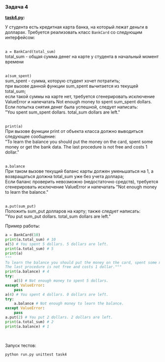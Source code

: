 ### Задача 4

<b> [task4.py](./task4.py): </b><br>

У студента есть кредитная карта банка, на который лежат деньги в долларах. Требуется реализовать класс `BankCard` со следующим интерфейсом: <br><br>

`a = BankCard(total_sum)` <br>
total_sum - общая сумма денег на карте у студента в начальный момент времени <br>

<br> `a(sum_spent)` <br>
sum_spent - сумма, которую студент хочет потратить; <br>
при вызове данной функции sum_spent вычитается из текущей total_sum; <br>
если такой суммы на карте нет, требуется сгенерировать исключение ValueError и напечатать Not enough money to spent sum_spent dollars. Если попытка снятия денег была успешной, следует написать: <br>
"You spent sum_spent dollars. total_sum dollars are left." <br>

<br> `print(a)` <br>
При вызове функции print от объекта класса должно выводиться следующее сообщение: <br>
"To learn the balance you should put the money on the card, spent some money or get the bank data. The last procedure is not free and costs 1 dollar." <br>

<br> `a.balance` <br>
При таком вызове текущий баланс карты должен уменьшаться на 1, а возвращаться должна total_sum уже без учета доллара; <br>
Если баланс проверить невозможно (недостаточно средств), требуется сгенерировать исключение ValueError и напечатать "Not enough money to learn the balance." <br>

<br> `a.put(sum_put)` <br>
Положить sum_put долларов на карту; также следует написать: <br>
"You put sum_put dollars. total_sum dollars are left."
<br>

Пример работы:
```python
a = BankCard(10)
print(a.total_sum) # 10
a(5) # You spent 5 dollars. 5 dollars are left.
print(a.total_sum) # 5
print(a)
"""
To learn the balance you should put the money on the card, spent some money or get the bank data.
The last procedure is not free and costs 1 dollar.""" 
print(a.balance) # 4
try:
    a(5) # Not enough money to spent 5 dollars.
except ValueError:
    pass
a(4) # You spent 4 dollars. 0 dollars are left.
try:
    a.balance # Not enough money to learn the balance.
except ValueError:
    pass
a.put(2) # You put 2 dollars. 2 dollars are left.
print(a.total_sum) # 2
print(a.balance) # 1
```
<br>

Запуск тестов:
```bash
python run.py unittest task4
```